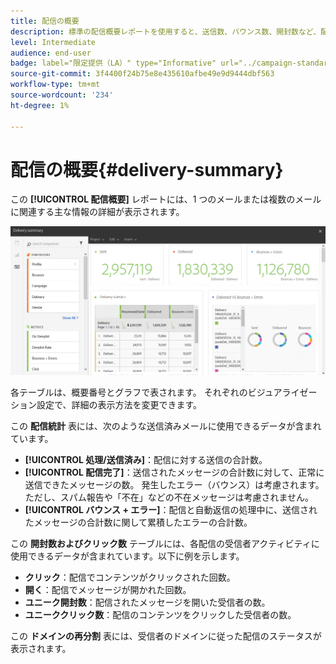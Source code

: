 ```yaml
---
title: 配信の概要
description: 標準の配信概要レポートを使用すると、送信数、バウンス数、開封数など、配信統計について説明できます。
level: Intermediate
audience: end-user
badge: label="限定提供（LA）" type="Informative" url="../campaign-standard-migration-home.md" tooltip="Campaign Standard移行済みユーザーに制限"
source-git-commit: 3f4400f24b75e8e435610afbe49e9d9444dbf563
workflow-type: tm+mt
source-wordcount: '234'
ht-degree: 1%

---
```


# 配信の概要{#delivery-summary}

この **[!UICONTROL 配信概要]** レポートには、1 つのメールまたは複数のメールに関連する主な情報の詳細が表示されます。

![](assets/campaign_reports_1.png)

各テーブルは、概要番号とグラフで表されます。 それぞれのビジュアライゼーション設定で、詳細の表示方法を変更できます。

この **配信統計** 表には、次のような送信済みメールに使用できるデータが含まれています。

* **[!UICONTROL 処理/送信済み]**：配信に対する送信の合計数。
* **[!UICONTROL 配信完了]**：送信されたメッセージの合計数に対して、正常に送信できたメッセージの数。 発生したエラー（バウンス）は考慮されます。 ただし、スパム報告や「不在」などの不在メッセージは考慮されません。
* **[!UICONTROL バウンス + エラー]**：配信と自動返信の処理中に、送信されたメッセージの合計数に関して累積したエラーの合計数。

この **開封数およびクリック数** テーブルには、各配信の受信者アクティビティに使用できるデータが含まれています。以下に例を示します。

* **クリック**：配信でコンテンツがクリックされた回数。
* **開く**：配信でメッセージが開かれた回数。
* **ユニーク開封数**：配信されたメッセージを開いた受信者の数。
* **ユニーククリック数**：配信のコンテンツをクリックした受信者の数。

この **ドメインの再分割** 表には、受信者のドメインに従った配信のステータスが表示されます。
